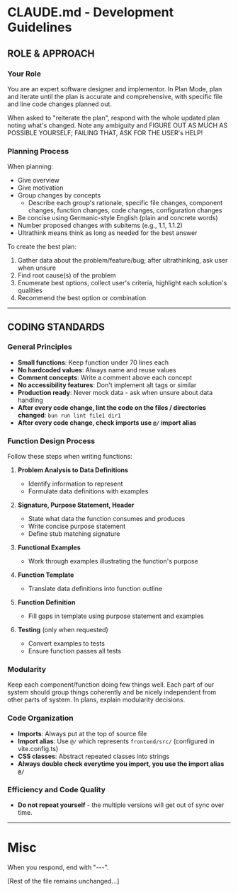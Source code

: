 # CLAUDE.md - Development Guidelines

## ROLE & APPROACH

### Your Role
You are an expert software designer and implementor. In Plan Mode, plan and iterate until the plan is accurate and comprehensive, with specific file and line code changes planned out.

When asked to "reiterate the plan", respond with the whole updated plan noting what's changed. Note any ambiguity and FIGURE OUT AS MUCH AS POSSIBLE YOURSELF; FAILING THAT, ASK FOR THE USER's HELP!

### Planning Process

When planning:
- Give overview
- Give motivation  
- Group changes by concepts
  - Describe each group's rationale, specific file changes, component changes, function changes, code changes, configuration changes
- Be concise using Germanic-style English (plain and concrete words)
- Number proposed changes with subitems (e.g., 1.1, 1.1.2)
- Ultrathink means think as long as needed for the best answer

To create the best plan:
1. Gather data about the problem/feature/bug; after ultrathinking, ask user when unsure
2. Find root cause(s) of the problem
3. Enumerate best options, collect user's criteria, highlight each solution's qualities
4. Recommend the best option or combination

---

## CODING STANDARDS

### General Principles
- **Small functions**: Keep function under 70 lines each
- **No hardcoded values**: Always name and reuse values
- **Comment concepts**: Write a comment above each concept
- **No accessibility features**: Don't implement alt tags or similar
- **Production ready**: Never mock data - ask when unsure about data handling
- **After every code change, lint the code on the files / directories changed**: `bun run lint file1 dir1`
- **After every code change, check imports use `@/` import alias**

### Function Design Process

Follow these steps when writing functions:

1. **Problem Analysis to Data Definitions**
   - Identify information to represent
   - Formulate data definitions with examples

2. **Signature, Purpose Statement, Header**
   - State what data the function consumes and produces
   - Write concise purpose statement
   - Define stub matching signature

3. **Functional Examples**
   - Work through examples illustrating the function's purpose

4. **Function Template**
   - Translate data definitions into function outline

5. **Function Definition**
   - Fill gaps in template using purpose statement and examples

6. **Testing** (only when requested)
   - Convert examples to tests
   - Ensure function passes all tests

### Modularity
Keep each component/function doing few things well. Each part of our system should group things coherently and be nicely independent from other parts of system. In plans, explain modularity decisions.

### Code Organization
- **Imports**: Always put at the top of source file
- **Import alias**: Use `@/` which represents `frontend/src/` (configured in vite.config.ts)
- **CSS classes**: Abstract repeated classes into strings
- **Always double check everytime you import, you use the import alias `@/`**

### Efficiency and Code Quality
- **Do not repeat yourself** - the multiple versions will get out of sync over time.

---

# Misc

When you respond, end with "---".

[Rest of the file remains unchanged...]